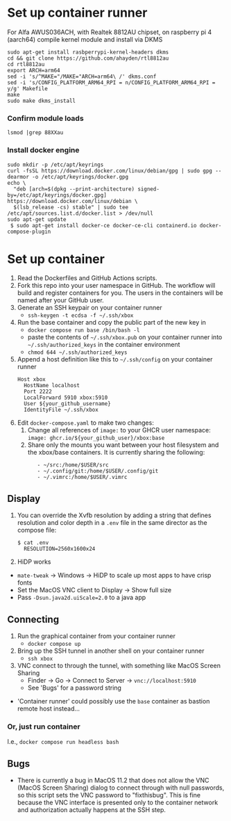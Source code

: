 # Set up container runner
For Alfa AWUS036ACH, with Realtek 8812AU chipset, on raspberry pi 4 (aarch64) 
compile kernel module and install via DKMS

```
sudo apt-get install rasbperrypi-kernel-headers dkms 
cd && git clone https://github.com/ahayden/rtl8812au
cd rtl8812au
export ARCH=arm64
sed -i 's/^MAKE="/MAKE="ARCH=arm64\ /' dkms.conf
sed -i 's/CONFIG_PLATFORM_ARM64_RPI = n/CONFIG_PLATFORM_ARM64_RPI = y/g' Makefile
make
sudo make dkms_install
```
### Confirm module loads
`lsmod |grep 88XXau`

### Install docker engine
```
sudo mkdir -p /etc/apt/keyrings
curl -fsSL https://download.docker.com/linux/debian/gpg | sudo gpg --dearmor -o /etc/apt/keyrings/docker.gpg
echo \
  "deb [arch=$(dpkg --print-architecture) signed-by=/etc/apt/keyrings/docker.gpg] https://download.docker.com/linux/debian \
  $(lsb_release -cs) stable" | sudo tee /etc/apt/sources.list.d/docker.list > /dev/null
sudo apt-get update
 $ sudo apt-get install docker-ce docker-ce-cli containerd.io docker-compose-plugin
```

# Set up container
1. Read the Dockerfiles and GitHub Actions scripts.
2. Fork this repo into your user namespace in GitHub. The workflow will
   build and register containers for you. The users in the containers
   will be named after your GitHub user.
3. Generate an SSH keypair on your container runner
   - `ssh-keygen -t ecdsa -f ~/.ssh/xbox`
4. Run the base container and copy the public part of the new key in
   - `docker compose run base /bin/bash -l`
   - paste the contents of `~/.ssh/xbox.pub` on your container runner 
     into `~/.ssh/authorized_keys` in the container environment
   - `chmod 644 ~/.ssh/authorized_keys`
5. Append a host definition like this to `~/.ssh/config` on your
   container runner 
   ```
   Host xbox
     HostName localhost
     Port 2222
     LocalForward 5910 xbox:5910
     User ${your_github_username}
     IdentityFile ~/.ssh/xbox
   ```
6. Edit `docker-compose.yaml` to make two changes:
   1. Change all references of `image:` to your GHCR user namespace:
      `image: ghcr.io/${your_github_user}/xbox:base`
   2. Share only the mounts you want between your host filesystem and 
      the xbox/base containers. It is currently sharing the following:
      ```
         - ~/src:/home/$USER/src
         - ~/.config/git:/home/$USER/.config/git
         - ~/.vimrc:/home/$USER/.vimrc
      ```

## Display
1. You can override the Xvfb resolution by adding a string that defines
   resolution and color depth in a `.env` file in the same director as the
   compose file:
   ```
   $ cat .env 
     RESOLUTION=2560x1600x24
   ```
2. HiDP works
  - `mate-tweak` -> Windows -> HiDP to scale up most apps to have crisp fonts
  - Set the MacOS VNC client to Display -> Show full size
  - Pass `-Dsun.java2d.uiScale=2.0` to a java app

## Connecting
1. Run the graphical container from your container runner
   - `docker compose up`
2. Bring up the SSH tunnel in another shell on your container runner
   - `ssh xbox`
3. VNC connect to through the tunnel, with something like MacOS Screen
   Sharing
   - Finder -> Go -> Connect to Server -> `vnc://localhost:5910`
   - See 'Bugs' for a password string
- 'Container runner' could possibly use the `base` container as bastion 
remote host instead...

### Or, just run container
I.e., `docker compose run headless bash`

## Bugs
- There is currently a bug in MacOS 11.2 that does not allow the VNC
(MacOS Screen Sharing) dialog to connect through with null passwords, so 
this script sets the VNC password to "fixthisbug". This is fine because 
the VNC interface is presented only to the container network and 
authorization actually happens at the SSH step.

